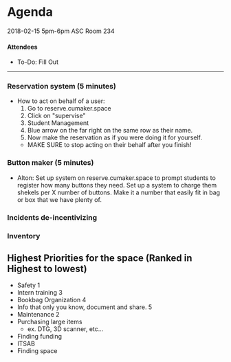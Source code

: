 # Agenda
2018-02-15
5pm-6pm
ASC Room 234

#### Attendees
- To-Do: Fill Out





-----
### Reservation system (5 minutes)
- How to act on behalf of a user:
  1. Go to reserve.cumaker.space
  2. Click on "supervise"
  3. Student Management
  4. Blue arrow on the far right on the same row as their name.
  5. Now make the reservation as if you were doing it for yourself.
    - MAKE SURE to stop acting on their behalf after you finish!

### Button maker (5 minutes)
- Alton: Set up system on reserve.cumaker.space to prompt students to register how many buttons they need. Set up a system to charge them shekels per X number of buttons. Make it a number that easily fit in bag or box that we have plenty of.

### Incidents de-incentivizing


### Inventory









## Highest Priorities for the space (Ranked in Highest to lowest)
- Safety 1
- Intern training 3
- Bookbag Organization 4
- Info that only you know, document and share. 5
- Maintenance 2
- Purchasing large items
  - ex. DTG, 3D scanner, etc...
- Finding funding
- ITSAB
- Finding space

